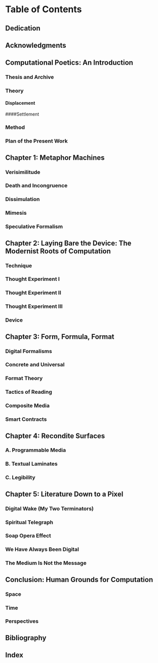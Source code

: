 # Table of Contents

## Dedication

## Acknowledgments

## Computational Poetics: An Introduction
### Thesis and Archive
### Theory
#### Displacement
####Settlement
### Method
### Plan of the Present Work

## Chapter 1: Metaphor Machines
### Verisimilitude
### Death and Incongruence
### Dissimulation
### Mimesis
### Speculative Formalism

## Chapter 2: Laying Bare the Device: The Modernist Roots of Computation
### Technique
### Thought Experiment I
### Thought Experiment II
### Thought Experiment III
### Device

## Chapter 3: Form, Formula, Format
### Digital Formalisms
### Concrete and Universal
### Format Theory
### Tactics of Reading
### Composite Media
### Smart Contracts

## Chapter 4: Recondite Surfaces
### A. Programmable Media
### B. Textual Laminates
### C. Legibility

## Chapter 5: Literature Down to a Pixel
### Digital Wake (My Two Terminators)
### Spiritual Telegraph
### Soap Opera Effect
### We Have Always Been Digital
### The Medium Is Not the Message

## Conclusion: Human Grounds for Computation
### Space
### Time
### Perspectives

## Bibliography
## Index
